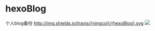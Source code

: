 # hexoBlog
个人blog备份
http://img.shields.io/travis/{ningcol}/{hexoBlog}.svg
[![](https://github/ningcol/hexoBlog.svg?branch=master)](https://travis-ci.org/ningcol/hexoBlog)
